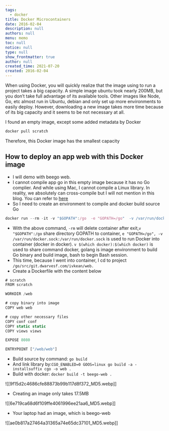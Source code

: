 ```yaml
---
tags: 
  - docker
title: Docker Microcontainers
date: 2016-02-04
description: null
authors: null
menu: memo
toc: null
notice: null
type: null
show_frontmatter: true
author: null
created_time: 2021-07-20
created: 2016-02-04
---
```


When using Docker, you will quickly realize that the image using to run a project takes a big capacity. A simple image ubuntu took nearly 200MB, but you don’t take full advantage of its available tools. Other images like Node, Go, etc almost run in Ubuntu, debian and only set up more environments to easily deploy. However, downloading a new image takes more time because of its big capacity and it seems to be not necessary at all.


I found an empty image, except some added metadata by Docker

```javascript
docker pull scratch
```

Therefore, this Docker image has the smallest capacity

## How to deploy an app web with this Docker image

* I will demo with beego web.
* I cannot compile app go in this empty image because it has no Go complier. And while using Mac, I cannot compile a Linux library. In reality, we absolutely can cross-compile but I will not mention in this blog. You can refer to [here](https://golang.org/doc/install/source#environment)
* So I need to create an environment to compile and docker build source Go

```javascript
docker run --rm -it -v "$GOPATH":/go  -e "GOPATH=/go"  -v /var/run/docker.sock:/var/run/docker.sock -v $(which docker):$(which docker) golang bash
```

* With the above command, `-rm` will delete container after exit,`v "$GOPATH":/go` share directory GOPATH to container, `e "GOPATH=/go", -v /var/run/docker.sock:/var/run/docker.sock` is used to run Docker into container (docker in docker). `v $(which docker):$(which docker)` is used to share command docker, golang is image environment to build Go binary and build image, bash to begin Bash session.
* This time, because I went into container, I cd to project `/go/src/git.dwarvesf.com/ivkean/web.`
* Create a Dockerfile with the content below

```javascript
# scratch
FROM scratch

WORKDIR /web

# copy binary into image
COPY web web

# copy other necessary files
COPY conf conf
COPY static static
COPY views views

EXPOSE 8080

ENTRYPOINT ["/web/web"]
```



* Build source by command: `go build`
* And link library by:`CGO_ENABLED=0 GOOS=linux go build -a -installsuffix cgo -o web .`
* Build with docker: `docker build -t beego-web .`

![[9f15d2c4686cfe88873b99b117d8f372_MD5.webp]]



* Creating an image only takes 17.5MB

![[6e719ca68d6f109ffe4061996ee21aa6_MD5.webp]]



* Your laptop had an image, which is beego-web

![[ae0b817a27464a31365a74e65dc37101_MD5.webp]]
